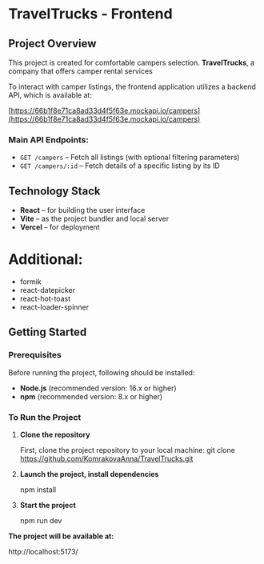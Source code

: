 # TravelTrucks - Frontend

## Project Overview

This project is created for comfortable campers selection.
**TravelTrucks**, a company that offers camper rental services

To interact with camper listings, the frontend application utilizes a backend
API, which is available at:

[https://66b1f8e71ca8ad33d4f5f63e.mockapi.io/campers](https://66b1f8e71ca8ad33d4f5f63e.mockapi.io/campers)

### Main API Endpoints:

- `GET /campers` – Fetch all listings (with optional filtering parameters)
- `GET /campers/:id` – Fetch details of a specific listing by its ID

## Technology Stack

- **React** – for building the user interface
- **Vite** – as the project bundler and local server
- **Vercel** – for deployment

# Additional:

- formik
- react-datepicker
- react-hot-toast
- react-loader-spinner

## Getting Started

### Prerequisites

Before running the project, following should be installed:

- **Node.js** (recommended version: 16.x or higher)
- **npm** (recommended version: 8.x or higher)

### To Run the Project

1. **Clone the repository**

   First, clone the project repository to your local machine:
   git clone https://github.com/KomrakovaAnna/TravelTrucks.git

2. **Launch the project, install dependencies**

   npm install

3. **Start the project**

   npm run dev

**The project will be available at:**

http://localhost:5173/
